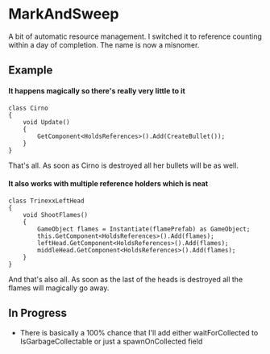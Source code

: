 MarkAndSweep
============

A bit of automatic resource management. I switched it to reference counting
within a day of completion. The name is now a misnomer.

Example
-------

#### It happens magically so there's really very little to it

    class Cirno
    {
        void Update()
        {
            GetComponent<HoldsReferences>().Add(CreateBullet());
        }
    }

That's all. As soon as Cirno is destroyed all her bullets will be as well.

#### It also works with multiple reference holders which is neat

    class TrinexxLeftHead
    {
        void ShootFlames()
        {
            GameObject flames = Instantiate(flamePrefab) as GameObject;
            this.GetComponent<HoldsReferences>().Add(flames);
            leftHead.GetComponent<HoldsReferences>().Add(flames);
            middleHead.GetComponent<HoldsReferences>().Add(flames);
        }
    }

And that's also all. As soon as the last of the heads is destroyed all the flames will magically go away.

In Progress
-----------

 - There is basically a 100% chance that I'll add either waitForCollected to
   IsGarbageCollectable or just a spawnOnCollected field

